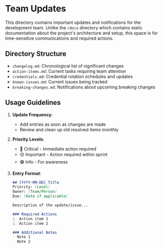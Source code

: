 # Team Updates

This directory contains important updates and notifications for the development team. Unlike the `/docs` directory which contains static documentation about the project's architecture and setup, this space is for time-sensitive communications and required actions.

## Directory Structure

- `changelog.md`: Chronological list of significant changes
- `action-items.md`: Current tasks requiring team attention
- `credentials.md`: Credential rotation schedules and updates
- `known-issues.md`: Current issues being tracked
- `breaking-changes.md`: Notifications about upcoming breaking changes

## Usage Guidelines

1. **Update Frequency**:
   - Add entries as soon as changes are made
   - Review and clean up old resolved items monthly

2. **Priority Levels**:
   - 🔴 Critical - Immediate action required
   - 🟡 Important - Action required within sprint
   - 🟢 Info - For awareness

3. **Entry Format**:
   ```markdown
   ## [YYYY-MM-DD] Title
   Priority: [Level]
   Owner: [Team/Person]
   Due: [Date if applicable]

   Description of the update/issue...

   ### Required Actions
   1. Action item 1
   2. Action item 2

   ### Additional Notes
   - Note 1
   - Note 2
   ```
